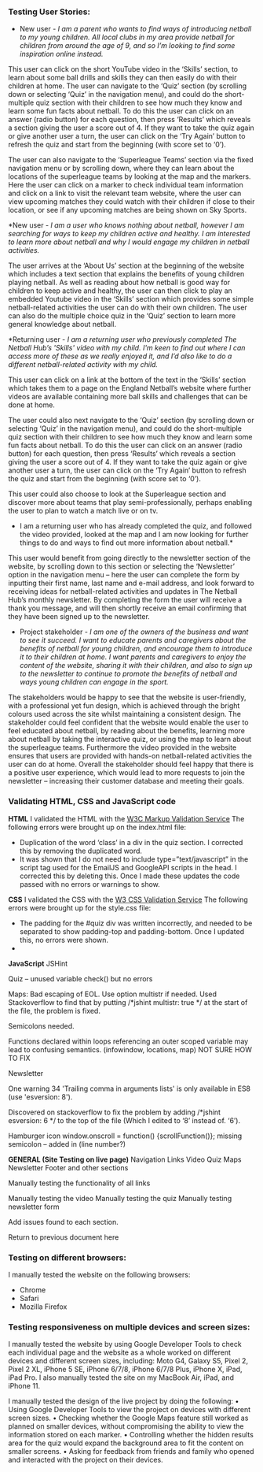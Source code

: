 ### Testing User Stories:

* New user - *I am a parent who wants to find ways of introducing netball to my young children. All local clubs in my area provide netball for children from around the age of 9, and so I’m looking to find some inspiration online instead.* 

This user can click on the short YouTube video in the ‘Skills’ section, to learn about some ball drills and skills they can then easily do with their children at home. 
The user can navigate to the ‘Quiz’ section (by scrolling down or selecting ‘Quiz’ in the navigation menu), and could do the short-multiple quiz section with their children to see how much they know and learn some fun facts about netball. To do this the user can click on an answer (radio button) for each question, then press ‘Results’ which reveals a section giving the user a score out of 4. If they want to take the quiz again or give another user a turn, the user can click on the ‘Try Again’ button to refresh the quiz and start from the beginning (with score set to ‘0’). 

The user can also navigate to the ‘Superleague Teams’ section via the fixed navigation menu or by scrolling down, where they can learn about the locations of the superleague teams by looking at the map and the markers. Here the user can click on a marker to check individual team information and click on a link to visit the relevant team website, where the user can view upcoming matches they could watch with their children if close to their location, or see if any upcoming matches are being shown on Sky Sports. 

*New user - *I am a user who knows nothing about netball, however I am searching for ways to keep my children active and healthy. I am interested to learn more about netball and why I would engage my children in netball activities.*

The user arrives at the ‘About Us’ section at the beginning of the website which includes a text section that explains the benefits of young children playing netball. 
As well as reading about how netball is good way for children to keep active and healthy, the user can then click to play an embedded Youtube video in the ‘Skills’ section which provides some simple netball-related activities the user can do with their own children. The user can also do the multiple choice quiz in the ‘Quiz’ section to learn more general knowledge about netball. 

*Returning user - *I am a returning user who previously completed The Netball Hub’s 'Skills' video with my child. I'm keen to find out where I can access more of these as we really enjoyed it, and I’d also like to do a different netball-related activity with my child.* 

This user can click on a link at the bottom of the text in the ‘Skills’ section which takes them to a page on the England Netball’s website where further videos are available containing more ball skills and challenges that can be done at home. 

The user could also next navigate to the ‘Quiz’ section (by scrolling down or selecting ‘Quiz’ in the navigation menu), and could do the short-multiple quiz section with their children to see how much they know and learn some fun facts about netball. To do this the user can click on an answer (radio button) for each question, then press ‘Results’ which reveals a section giving the user a score out of 4. If they want to take the quiz again or give another user a turn, the user can click on the ‘Try Again’ button to refresh the quiz and start from the beginning (with score set to ‘0’). 

This user could also choose to look at the Superleague section and discover more about teams that play semi-professionally, perhaps enabling the user to plan to watch a match live or on tv. 

* I am a returning user who has already completed the quiz, and followed the video provided, looked at the map and I am now looking for further things to do and ways to find out more information about netball.* 

This user would benefit from going directly to the newsletter section of the website, by scrolling down to this section or selecting the ‘Newsletter’ option in the navigation menu – here the user can complete the form by inputting their first name, last name and e-mail address, and look forward to receiving ideas for netball-related activities and updates in The Netball Hub’s monthly newsletter. By completing the form the user will receive a thank you message, and will then shortly receive an email confirming that they have been signed up to the newsletter. 

* Project stakeholder - *I am one of the owners of the business and want to see it succeed. I want to educate parents and caregivers about the benefits of netball for young children, and encourage them to introduce it to their children at home. 
I want parents and caregivers to enjoy the content of the website, sharing it with their children, and also to sign up to the newsletter to continue to promote the benefits of netball and ways young children can engage in the sport.* 

The stakeholders would be happy to see that the website is user-friendly, with a professional yet fun design, which is achieved through the bright colours used across the site whilst maintaining a consistent design. The stakeholder could feel confident that the website would enable the user to feel educated about netball, by reading about the benefits, learning more about netball by taking the interactive quiz, or using the map to learn about the superleague teams. Furthermore the video provided in the website ensures that users are provided with hands-on netball-related activities the user can do at home. Overall the stakeholder should feel happy that there is a positive user experience, which would lead to more requests to join the newsletter – increasing their customer database and meeting their goals.


### Validating HTML, CSS and JavaScript code

**HTML** I validated the HTML with the [W3C Markup Validation Service](https://validator.w3.org/)
The following errors were brought up on the index.html file:
-	Duplication of the word ‘class’ in a div in the quiz section. I corrected this by removing the duplicated word. 
-	It was shown that I do not need to include type=”text/javascript” in the script tag used for the EmailJS and GoogleAPI scripts in the head. I corrected this by deleting this.
 Once I made these updates the code passed with no errors or warnings to show. 

**CSS** I validated the CSS with the [W3 CSS Validation Service](https://jigsaw.w3.org/css-validator/)
The following errors were brought up for the style.css file:
-	The padding for the #quiz div was written incorrectly, and needed to be separated to show padding-top and padding-bottom. Once I updated this, no errors were shown.
-	
**JavaScript** 
JSHint

Quiz – unused variable check() but no errors

Maps:
Bad escaping of EOL. Use option multistr if needed. Used Stackoverflow to find that by putting /*jshint multistr: true */ at the start of the file, the problem is fixed. 

Semicolons needed. 

Functions declared within loops referencing an outer scoped variable may lead to confusing semantics. (infowindow, locations, map)
NOT SURE HOW TO FIX

Newsletter

One warning
34	'Trailing comma in arguments lists' is only available in ES8 (use 'esversion: 8').

Discovered on stackoverflow to fix the problem by adding /*jshint esversion: 6 */  to the top of the file (Which I edited to ‘8’ instead of. ‘6’).


Hamburger icon
window.onscroll = function() {scrollFunction()}; missing semicolon – added in (line number?)

**GENERAL (Site Testing on live page)**
Navigation
Links 
Video
Quiz
Maps 
Newsletter
Footer
and other sections

Manually testing the functionality of all links

Manually testing the video
Manually testing the quiz
Manually testing newsletter form

Add issues found to each section.

Return to previous document here


### Testing on different browsers:
I manually tested the website on the following browsers:
* Chrome
* Safari
* Mozilla Firefox

### Testing responsiveness on multiple devices and screen sizes:

I manually tested the website by using Google Developer Tools to check each individual page and the website as a whole worked on different devices and different screen sizes, including: Moto G4, Galaxy S5, Pixel 2, Pixel 2 XL, iPhone 5 SE, iPhone 6/7/8, iPhone 6/7/8 Plus, iPhone X, iPad, iPad Pro. I also manually tested the site on my MacBook Air, iPad, and iPhone 11.


I manually tested the design of the live project by doing the following:
•	Using Google Developer Tools to view the project on devices with different screen sizes.
•	Checking whether the Google Maps feature still worked as planned on smaller devices, without compromising the ability to view the information stored on each marker.
•	Controlling whether the hidden results area for the quiz would expand the background area to fit the content on smaller screens.
•	Asking for feedback from friends and family who opened and interacted with the project on their devices.
 